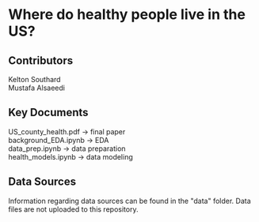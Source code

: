 # Where do healthy people live in the US?

## Contributors
Kelton Southard<br>
Mustafa Alsaeedi<br>

## Key Documents
US_county_health.pdf -> final paper<br>
background_EDA.ipynb -> EDA<br>
data_prep.ipynb -> data preparation<br>
health_models.ipynb -> data modeling<br>

## Data Sources
Information regarding data sources can be found in the "data" folder. Data files are not uploaded to this repository.
